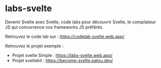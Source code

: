 # labs-svelte
Devenir Svelte avec Svelte, code labs pour découvrir Svelte, le compilateur JS qui concurrence vos frameworks JS préférés.

Retrouvez le code lab sur : https://codelab-svelte.web.app/

Retrouvez le projet exemple :
- Projet svelte Simple : https://labs-svelte.web.app/
- Projet sveltekit : https://become-svelte.patou.dev/
